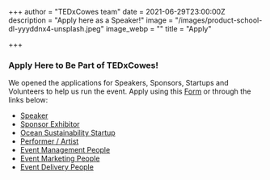 +++
author = "TEDxCowes team"
date = 2021-06-29T23:00:00Z
description = "Apply here as a Speaker!"
image = "/images/product-school-dl-yyyddnx4-unsplash.jpeg"
image_webp = ""
title = "Apply"

+++
### Apply Here to Be Part of TEDxCowes!

We opened the applications for Speakers, Sponsors, Startups and Volunteers to help us run the event. Apply using this [Form](https://docs.google.com/forms/d/e/1FAIpQLSeqY0hZAerXLE9W9h-FFKsWMYPcsfCPeIOUjcCSEAB8agoy4w/viewform) or through the links below:

* [Speaker](https://docs.google.com/forms/d/e/1FAIpQLSeqY0hZAerXLE9W9h-FFKsWMYPcsfCPeIOUjcCSEAB8agoy4w/viewform?usp=pp_url&entry.836756608=Speaker)
* [Sponsor Exhibitor](https://docs.google.com/forms/d/e/1FAIpQLSeqY0hZAerXLE9W9h-FFKsWMYPcsfCPeIOUjcCSEAB8agoy4w/viewform?usp=pp_url&entry.836756608=Sponsor+Exhibitor)
* [Ocean Sustainability Startup](https://docs.google.com/forms/d/e/1FAIpQLSeqY0hZAerXLE9W9h-FFKsWMYPcsfCPeIOUjcCSEAB8agoy4w/viewform?usp=pp_url&entry.836756608=Ocean+Sustainability+Startup)
* [Performer / Artist](https://docs.google.com/forms/d/e/1FAIpQLSeqY0hZAerXLE9W9h-FFKsWMYPcsfCPeIOUjcCSEAB8agoy4w/viewform?usp=pp_url&entry.836756608=Performer/Artist)
* [Event Management People](https://docs.google.com/forms/d/e/1FAIpQLSeqY0hZAerXLE9W9h-FFKsWMYPcsfCPeIOUjcCSEAB8agoy4w/viewform?usp=pp_url&entry.836756608=Event+Management+People)
* [Event Marketing People](https://docs.google.com/forms/d/e/1FAIpQLSeqY0hZAerXLE9W9h-FFKsWMYPcsfCPeIOUjcCSEAB8agoy4w/viewform?usp=pp_url&entry.836756608=Event+Marketing+People "Event Marketing People")
* [Event Delivery People](https://docs.google.com/forms/d/e/1FAIpQLSeqY0hZAerXLE9W9h-FFKsWMYPcsfCPeIOUjcCSEAB8agoy4w/viewform?usp=pp_url&entry.836756608=Event+Delivery+People)